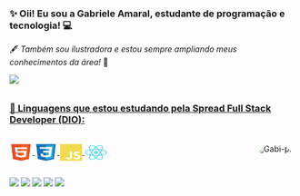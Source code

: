 ### ✨ Oii! Eu sou a Gabriele Amaral, estudante de programação e tecnologia! 💻
🖋️ _Também sou ilustradora e estou sempre ampliando meus conhecimentos da área!_ 🎨

<div>
  <a href="https://github.com/gabriele-amaral">
  <img height="180em" src="https://github-readme-stats.vercel.app/api?username=gabriele-amaral&show_icons=true&theme=dracula&include_all_commits=true&count_private=true"/>
</div>
  
 ##
 
 ### 📂 Linguagens que estou estudando pela Spread Full Stack Developer (DIO):
  
</div>
<div style="display: inline_block"><br>
  <img align="center" alt="Gabi-HTML" height="30" width="40" src="https://raw.githubusercontent.com/devicons/devicon/master/icons/html5/html5-original.svg">
  <img align="center" alt="Gabi-CSS" height="30" width="40" src="https://raw.githubusercontent.com/devicons/devicon/master/icons/css3/css3-original.svg">
  <img align="center" alt="Gabi-Js" height="30" width="40" src="https://raw.githubusercontent.com/devicons/devicon/master/icons/javascript/javascript-plain.svg">
  <img align="center" alt="Gabi-React" height="30" width="40" src="https://raw.githubusercontent.com/devicons/devicon/master/icons/react/react-original.svg">
  <img align="right" alt="Gabi-pic" height="150" style="border-radius:50px;" src="https://cdn.discordapp.com/attachments/612752899734241290/967198705423908864/picasion.com_cb57c97bc2646c68b58813d24c471809.gif">
</div>
 
 ##

<div> 
  <a href="https://www.linkedin.com/in/gabriele-amaral" target="_blank"><img src="https://img.shields.io/badge/-LinkedIn-%230077B5?style=for-the-badge&logo=linkedin&logoColor=white" target="_blank"></a> 
  <a href = "mailto:gabi.techart@gmail.com"><img src="https://img.shields.io/badge/-Gmail-%23333?style=for-the-badge&logo=gmail&logoColor=white" target="_blank"></a>
  <a href="https://www.instagram.com/gabitechart" target="_blank"><img src="https://img.shields.io/badge/-Instagram-%23E4405F?style=for-the-badge&logo=instagram&logoColor=white" target="_blank"></a>
 	<a href="https://twitter.com/gabiamaraltt" target="_blank"><img src="https://img.shields.io/badge/Twitter-1DA1F2?style=for-the-badge&logo=twitter&logoColor=white" target="_blank"></a>
  <a href="https://www.twitch.tv/gabitechart" target="_blank"><img src="https://img.shields.io/badge/Twitch-9146FF?style=for-the-badge&logo=twitch&logoColor=white" target="_blank"></a> 
  
</div>
